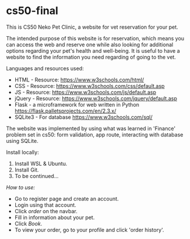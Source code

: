 # cs50-final
This is CS50 
Neko Pet Clinic, a website for vet reservation for your pet.

The intended purpose of this website is for reservation, which means you can access the web and reserve one while also looking for additional options regarding your pet's health and well-being. It is useful to have a website to find the information you need regarding of going to the vet. 

Languages and resources used:
* HTML - Resource: https://www.w3schools.com/html/
* CSS  - Resource: https://www.w3schools.com/css/default.asp
* JS   - Resource: https://www.w3schools.com/js/default.asp
* jQuery - Resource: https://www.w3schools.com/jquery/default.asp 
* Flask - a microframework for web written in Python https://flask.palletsprojects.com/en/2.3.x/
* SQLite3 - For database https://www.w3schools.com/sql/ 


The website was implemented by using what was learned in 'Finance' problem set in cs50: form validation, app route, interacting with database using SQLite. 


Install locally: 
1. Install WSL & Ubuntu. 
2. Install Git. 
3. To be continued... 


*How to use:* 

* Go to register page and create an account. 
* Login using that account. 
* Click *order* on the navbar. 
* Fill in information about your pet. 
* Click *Book*.
* To view your order, go to your profile and click 'order history'. 
